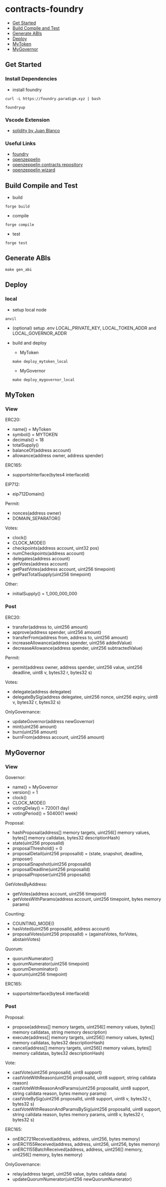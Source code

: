 # contracts-foundry

- [Get Started](#get-started)
- [Build Compile and Test](#build-compile-and-test)
- [Generate ABIs](#generate-abis)
- [Deploy](#deploy)
- [MyToken](#mytoken)
- [MyGovernor](#mygovernor)

## Get Started

### Install Dependencies

- install foundry

```
curl -L https://foundry.paradigm.xyz | bash
```

```
foundryup
```

### Vscode Extension

- [solidity by Juan Blanco](https://marketplace.visualstudio.com/items?itemName=JuanBlanco.solidity)

### Useful Links

- [foundry](https://book.getfoundry.sh/)
- [openzeppelin](https://docs.openzeppelin.com/contracts/4.x/)
- [openzeppelin contracts repository](https://github.com/OpenZeppelin/openzeppelin-contracts/tree/master)
- [openzeppelin wizard](https://wizard.openzeppelin.com/)

## Build Compile and Test

- build

```
forge build
```

- compile

```
forge compile
```

- test

```
forge test
```

## Generate ABIs

```
make gen_abi
```

## Deploy

### local

- setup local node

```
anvil
```

- (optional) setup .env LOCAL_PRIVATE_KEY, LOCAL_TOKEN_ADDR and LOCAL_GOVERNOR_ADDR

- build and deploy

  - MyToken

  ```
  make deploy_mytoken_local
  ```

  - MyGovernor

  ```
  make deploy_mygovernor_local
  ```

## MyToken

### View

ERC20:

- name() = MyToken
- symbol() = MYTOKEN
- decimals() = 18
- totalSupply()
- balanceOf(address account)
- allowance(address owner, address spender)

ERC165:

- supportsInterface(bytes4 interfaceId)

EIP712:

- eip712Domain()

Permit:

- nonces(address owner)
- DOMAIN_SEPARATOR()

Votes:

- clock()
- CLOCK_MODE()
- checkpoints(address account, uint32 pos)
- numCheckpoints(address account)
- delegates(address account)
- getVotes(address account)
- getPastVotes(address account, uint256 timepoint)
- getPastTotalSupply(uint256 timepoint)

Other:

- initialSupply() = 1_000_000_000

### Post

ERC20:

- transfer(address to, uint256 amount)
- approve(address spender, uint256 amount)
- transferFrom(address from, address to, uint256 amount)
- increaseAllowance(address spender, uint256 addedValue)
- decreaseAllowance(address spender, uint256 subtractedValue)

Permit:

- permit(address owner, address spender, uint256 value, uint256 deadline, uint8 v, bytes32 r, bytes32 s)

Votes:

- delegate(address delegatee)
- delegateBySig(address delegatee, uint256 nonce, uint256 expiry, uint8 v, bytes32 r, bytes32 s)

OnlyGovernance:

- updateGovernor(address newGovernor)
- mint(uint256 amount)
- burn(uint256 amount)
- burnFrom(address account, uint256 amount)

## MyGovernor

### View

Governor:

- name() = MyGovernor
- version() = 1
- clock()
- CLOCK_MODE()
- votingDelay() = 7200(1 day)
- votingPeriod() = 50400(1 week)

Proposal:

- hashProposal(address[] memory targets, uint256[] memory values, bytes[] memory calldatas, bytes32 descriptionHash)
- state(uint256 proposalId)
- proposalThreshold() = 0
- proposalDetail(uint256 proposalId) = (state, snapshot, deadline, proposer)
- proposalSnapshot(uint256 proposalId)
- proposalDeadline(uint256 proposalId)
- proposalProposer(uint256 proposalId)

GetVotesByAddress:

- getVotes(address account, uint256 timepoint)
- getVotesWithParams(address account, uint256 timepoint, bytes memory params)

Counting:

- COUNTING_MODE()
- hasVoted(uint256 proposalId, address account)
- proposalVotes(uint256 proposalId) = (againstVotes, forVotes, abstainVotes)

Quorum:

- quorumNumerator()
- quorumNumerator(uint256 timepoint)
- quorumDenominator()
- quorum(uint256 timepoint)

ERC165:

- supportsInterface(bytes4 interfaceId)

### Post

Proposal:

- propose(address[] memory targets, uint256[] memory values, bytes[] memory calldatas, string memory description)
- execute(address[] memory targets, uint256[] memory values, bytes[] memory calldatas, bytes32 descriptionHash)
- cancel(address[] memory targets, uint256[] memory values, bytes[] memory calldatas, bytes32 descriptionHash)

Vote:

- castVote(uint256 proposalId, uint8 support)
- castVoteWithReason(uint256 proposalId, uint8 support, string calldata reason)
- castVoteWithReasonAndParams(uint256 proposalId, uint8 support, string calldata reason, bytes memory params)
- castVoteBySig(uint256 proposalId, uint8 support, uint8 v, bytes32 r, bytes32 s)
- castVoteWithReasonAndParamsBySig(uint256 proposalId, uint8 support, string calldata reason, bytes memory params, uint8 v, bytes32 r, bytes32 s)

ERC165:

- onERC721Received(address, address, uint256, bytes memory)
- onERC1155Received(address, address, uint256, uint256, bytes memory)
- onERC1155BatchReceived(address, address, uint256[] memory, uint256[] memory, bytes memory)

OnlyGovernance:

- relay(address target, uint256 value, bytes calldata data)
- updateQuorumNumerator(uint256 newQuorumNumerator)
